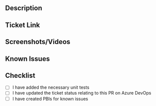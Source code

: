 ## Description

<!--
A description of what this pull request does.
-->

## Ticket Link

<!--
If this pull request addresses a Azure DevOps ticket,
please reference it using format below and a link will be automatically added.
Your ticket will also auto resolve if you include the "Resolves" keyword
before the ticket number.
Resolves AB#<Ticket_#_Here>
-->

## Screenshots/Videos

<!--
Add any static images, gifs, and videos that will make it easier for others to review your PR.
-->

## Known Issues

<!--
Please list all known issues that could not be resolved in this PR. Then, create a PBI entry on Azure DevOps and then paste the link here.
- AB#<Ticket_#_Here> - Issue description here
- AB#<Ticket_#_Here> - Another issue description here
-->

## Checklist

- [ ] I have added the necessary unit tests
- [ ] I have updated the ticket status relating to this PR on Azure DevOps
- [ ] I have created PBIs for known issues